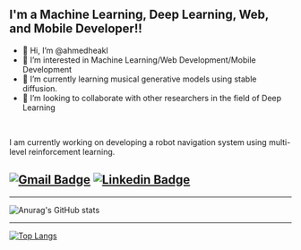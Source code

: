 ## I'm a Machine Learning, Deep Learning, Web, and Mobile Developer!!

- 👋 Hi, I’m @ahmedheakl
- 👀 I’m interested in Machine Learning/Web Development/Mobile Development
- 🌱 I’m currently learning musical generative models using stable diffusion.
- 👯 I’m looking to collaborate with other researchers in the field of Deep Learning

<br />

I am currently working on developing a robot navigation system using multi-level reinforcement learning. 



[![Gmail Badge](https://img.shields.io/badge/-ahmed.heakl@ejust.edu.eg-c14438?style=flat-square&logo=Gmail&logoColor=white&link=mailto:ahmed.heakl@ejust.edu.eg)](mailto:ahmed.heakl@ejust.edu.eg)
[![Linkedin Badge](https://img.shields.io/badge/-ahmedheakl-blue?style=flat-square&logo=Linkedin&logoColor=white&link=https://www.linkedin.com/in/ahmed-heakl/)](https://www.linkedin.com/in/ahmed-heakl/)
---


---

![Anurag's GitHub stats](https://github-readme-stats.vercel.app/api?username=ahmedheakl&count_private=true&theme=cobalt)


---

[![Top Langs](https://github-readme-stats.vercel.app/api/top-langs/?username=ahmedheakl&layout=compact&langs_count=8)](https://github.com/anuraghazra/github-readme-stats)





[linkedin]: https://www.linkedin.com/in/ahmed-heakl-a45448148/
[Facebook]: https://www.facebook.com/ahmed.heakl.5/
<!---
ahmedheakl/ahmedheakl is a ✨ special ✨ repository because its `README.md` (this file) appears on your GitHub profile.
You can click the Preview link to take a look at your changes.
--->
